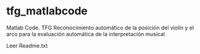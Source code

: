 # tfg_matlabcode
Matlab Code. TFG Reconocimiento automático de la posición del violín y el arco para la evaluación automática de la interpretación musical 

Leer Readme.txt
